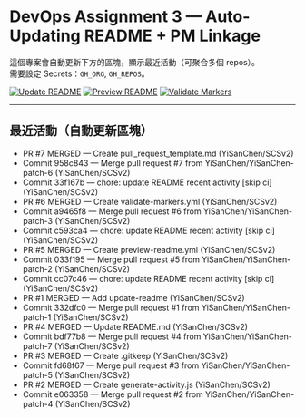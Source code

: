 # DevOps Assignment 3 — Auto-Updating README + PM Linkage

這個專案會自動更新下方的區塊，顯示最近活動（可聚合多個 repos）。  
需要設定 Secrets：`GH_ORG`, `GH_REPOS`。

[![Update README](https://github.com/YiSanChen/SCSv2/actions/workflows/update-readme.yml/badge.svg)](../../actions/workflows/update-readme.yml)
[![Preview README](https://github.com/YiSanChen/SCSv2/actions/workflows/preview-readme.yml/badge.svg)](../../actions/workflows/preview-readme.yml)
[![Validate Markers](https://github.com/YiSanChen/SCSv2/actions/workflows/validate-markers.yml/badge.svg)](../../actions/workflows/validate-markers.yml)


---

## 最近活動（自動更新區塊）
<!-- RECENT_ACTIVITY:START -->
- PR #7 MERGED — Create pull_request_template.md (YiSanChen/SCSv2)
- Commit 958c843 — Merge pull request #7 from YiSanChen/YiSanChen-patch-6 (YiSanChen/SCSv2)
- Commit 33f167b — chore: update README recent activity [skip ci] (YiSanChen/SCSv2)
- PR #6 MERGED — Create validate-markers.yml (YiSanChen/SCSv2)
- Commit a9465f8 — Merge pull request #6 from YiSanChen/YiSanChen-patch-3 (YiSanChen/SCSv2)
- Commit c593ca4 — chore: update README recent activity [skip ci] (YiSanChen/SCSv2)
- PR #5 MERGED — Create preview-readme.yml (YiSanChen/SCSv2)
- Commit 033f195 — Merge pull request #5 from YiSanChen/YiSanChen-patch-2 (YiSanChen/SCSv2)
- Commit cc07c46 — chore: update README recent activity [skip ci] (YiSanChen/SCSv2)
- PR #1 MERGED — Add update-readme (YiSanChen/SCSv2)
- Commit 332dfc0 — Merge pull request #1 from YiSanChen/YiSanChen-patch-1 (YiSanChen/SCSv2)
- PR #4 MERGED — Update README.md (YiSanChen/SCSv2)
- Commit bdf77b8 — Merge pull request #4 from YiSanChen/YiSanChen-patch-7 (YiSanChen/SCSv2)
- PR #3 MERGED — Create .gitkeep (YiSanChen/SCSv2)
- Commit fd68f67 — Merge pull request #3 from YiSanChen/YiSanChen-patch-5 (YiSanChen/SCSv2)
- PR #2 MERGED — Create generate-activity.js (YiSanChen/SCSv2)
- Commit e063358 — Merge pull request #2 from YiSanChen/YiSanChen-patch-4 (YiSanChen/SCSv2)
<!-- RECENT_ACTIVITY:END -->
